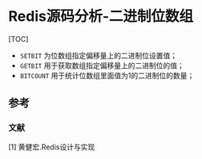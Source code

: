 # Redis源码分析-二进制位数组

[TOC]

- `SETBIT` 为位数组指定偏移量上的二进制位设置值；
- `GETBIT` 用于获取数组指定偏移量上的二进制位的值；
- `BITCOUNT` 用于统计位数组里面值为1的二进制位的数量；



## 参考

### 文献

[1] 黄健宏.Redis设计与实现